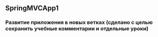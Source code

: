 ## SpringMVCApp1
### Развитие приложения в новых ветках (сделано с целью сохранить учебные комментарии и отдельные уроки)
